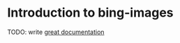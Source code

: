 # Introduction to bing-images

TODO: write [great documentation](http://jacobian.org/writing/great-documentation/what-to-write/)
